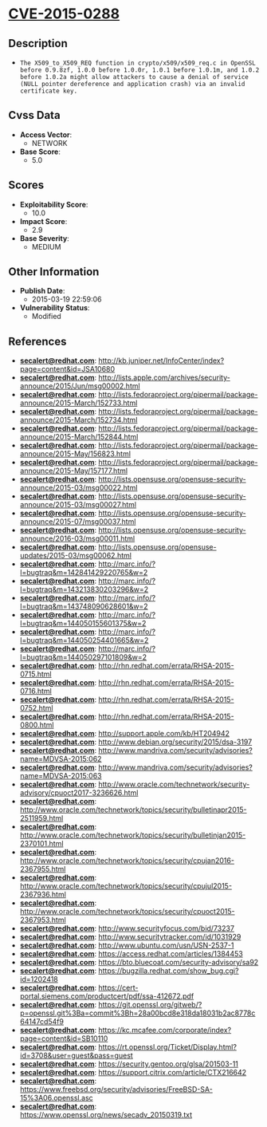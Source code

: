 
# [CVE-2015-0288](https://cve.mitre.org/cgi-bin/cvename.cgi?name=CVE-2015-0288)

## Description

- `The X509_to_X509_REQ function in crypto/x509/x509_req.c in OpenSSL before 0.9.8zf, 1.0.0 before 1.0.0r, 1.0.1 before 1.0.1m, and 1.0.2 before 1.0.2a might allow attackers to cause a denial of service (NULL pointer dereference and application crash) via an invalid certificate key.`

## Cvss Data

- **Access Vector**:
  - NETWORK
- **Base Score**:
  - 5.0

## Scores

- **Exploitability Score**:
  - 10.0
- **Impact Score**:
  - 2.9
- **Base Severity**:
  - MEDIUM

## Other Information

- **Publish Date**:
  - 2015-03-19 22:59:06
- **Vulnerability Status**:
  - Modified

## References

- **secalert@redhat.com**: http://kb.juniper.net/InfoCenter/index?page=content&id=JSA10680
- **secalert@redhat.com**: http://lists.apple.com/archives/security-announce/2015/Jun/msg00002.html
- **secalert@redhat.com**: http://lists.fedoraproject.org/pipermail/package-announce/2015-March/152733.html
- **secalert@redhat.com**: http://lists.fedoraproject.org/pipermail/package-announce/2015-March/152734.html
- **secalert@redhat.com**: http://lists.fedoraproject.org/pipermail/package-announce/2015-March/152844.html
- **secalert@redhat.com**: http://lists.fedoraproject.org/pipermail/package-announce/2015-May/156823.html
- **secalert@redhat.com**: http://lists.fedoraproject.org/pipermail/package-announce/2015-May/157177.html
- **secalert@redhat.com**: http://lists.opensuse.org/opensuse-security-announce/2015-03/msg00022.html
- **secalert@redhat.com**: http://lists.opensuse.org/opensuse-security-announce/2015-03/msg00027.html
- **secalert@redhat.com**: http://lists.opensuse.org/opensuse-security-announce/2015-07/msg00037.html
- **secalert@redhat.com**: http://lists.opensuse.org/opensuse-security-announce/2016-03/msg00011.html
- **secalert@redhat.com**: http://lists.opensuse.org/opensuse-updates/2015-03/msg00062.html
- **secalert@redhat.com**: http://marc.info/?l=bugtraq&m=142841429220765&w=2
- **secalert@redhat.com**: http://marc.info/?l=bugtraq&m=143213830203296&w=2
- **secalert@redhat.com**: http://marc.info/?l=bugtraq&m=143748090628601&w=2
- **secalert@redhat.com**: http://marc.info/?l=bugtraq&m=144050155601375&w=2
- **secalert@redhat.com**: http://marc.info/?l=bugtraq&m=144050254401665&w=2
- **secalert@redhat.com**: http://marc.info/?l=bugtraq&m=144050297101809&w=2
- **secalert@redhat.com**: http://rhn.redhat.com/errata/RHSA-2015-0715.html
- **secalert@redhat.com**: http://rhn.redhat.com/errata/RHSA-2015-0716.html
- **secalert@redhat.com**: http://rhn.redhat.com/errata/RHSA-2015-0752.html
- **secalert@redhat.com**: http://rhn.redhat.com/errata/RHSA-2015-0800.html
- **secalert@redhat.com**: http://support.apple.com/kb/HT204942
- **secalert@redhat.com**: http://www.debian.org/security/2015/dsa-3197
- **secalert@redhat.com**: http://www.mandriva.com/security/advisories?name=MDVSA-2015:062
- **secalert@redhat.com**: http://www.mandriva.com/security/advisories?name=MDVSA-2015:063
- **secalert@redhat.com**: http://www.oracle.com/technetwork/security-advisory/cpuoct2017-3236626.html
- **secalert@redhat.com**: http://www.oracle.com/technetwork/topics/security/bulletinapr2015-2511959.html
- **secalert@redhat.com**: http://www.oracle.com/technetwork/topics/security/bulletinjan2015-2370101.html
- **secalert@redhat.com**: http://www.oracle.com/technetwork/topics/security/cpujan2016-2367955.html
- **secalert@redhat.com**: http://www.oracle.com/technetwork/topics/security/cpujul2015-2367936.html
- **secalert@redhat.com**: http://www.oracle.com/technetwork/topics/security/cpuoct2015-2367953.html
- **secalert@redhat.com**: http://www.securityfocus.com/bid/73237
- **secalert@redhat.com**: http://www.securitytracker.com/id/1031929
- **secalert@redhat.com**: http://www.ubuntu.com/usn/USN-2537-1
- **secalert@redhat.com**: https://access.redhat.com/articles/1384453
- **secalert@redhat.com**: https://bto.bluecoat.com/security-advisory/sa92
- **secalert@redhat.com**: https://bugzilla.redhat.com/show_bug.cgi?id=1202418
- **secalert@redhat.com**: https://cert-portal.siemens.com/productcert/pdf/ssa-412672.pdf
- **secalert@redhat.com**: https://git.openssl.org/gitweb/?p=openssl.git%3Ba=commit%3Bh=28a00bcd8e318da18031b2ac8778c64147cd54f9
- **secalert@redhat.com**: https://kc.mcafee.com/corporate/index?page=content&id=SB10110
- **secalert@redhat.com**: https://rt.openssl.org/Ticket/Display.html?id=3708&user=guest&pass=guest
- **secalert@redhat.com**: https://security.gentoo.org/glsa/201503-11
- **secalert@redhat.com**: https://support.citrix.com/article/CTX216642
- **secalert@redhat.com**: https://www.freebsd.org/security/advisories/FreeBSD-SA-15%3A06.openssl.asc
- **secalert@redhat.com**: https://www.openssl.org/news/secadv_20150319.txt
